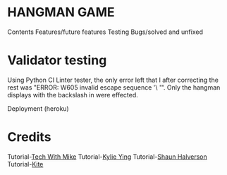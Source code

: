 # HANGMAN GAME

Contents
Features/future features
Testing
Bugs/solved and unfixed

# Validator testing
Using Python CI Linter tester, the only error left that I after correcting the rest was "ERROR: W605 invalid escape sequence '\ '". Only the hangman displays with the backslash in were effected.

Deployment (heroku)

# Credits
Tutorial-[Tech With Mike](https://www.youtube.com/channel/UCnvj-t_xNcB0ap82KoEm8mQ)
Tutorial-[Kylie Ying](https://www.youtube.com/watch?v=cJJTnI22IF8)
Tutorial-[Shaun Halverson](https://www.youtube.com/watch?v=pFvSb7cb_Us)
Tutorial-[Kite](https://www.youtube.com/watch?v=m4nEnsavl6w)